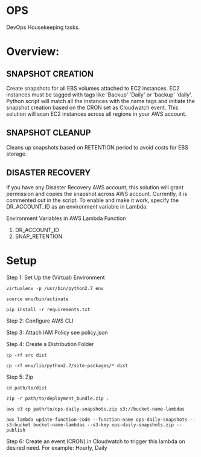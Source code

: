 # OPS
DevOps Housekeeping tasks. 

# Overview: 

SNAPSHOT CREATION
-----------------
Create snapshots for all EBS volumes attached to EC2 instances. EC2 instances must be tagged with tags like 'Backup' 'Daily' or 'backup' 'daily'. Python script will match all the instances with the name tags and initiate the snapshot creation based on the CRON set as Cloudwatch event. This solution will scan EC2 instances across all regions in your AWS account.

SNAPSHOT CLEANUP
----------------
Cleans up snapshots based on RETENTION period to avoid costs for EBS storage. 

DISASTER RECOVERY
------------------
If you have any Disaster Recovery AWS account, this solution will grant permission and copies the snapshot across AWS account. Currently, it is commented out in the script. To enable and make it work, specify the DR_ACCOUNT_ID as an environment variable in Lambda.

Environment Variables in AWS Lambda Function

1. DR_ACCOUNT_ID
2. SNAP_RETENTION

# Setup

Step 1: Set Up the (Virtual) Environment

`virtualenv -p /usr/bin/python2.7 env`

`source env/bin/activate`

`pip install -r requirements.txt`

Step 2: Configure AWS CLI

Step 3: Attach IAM Policy
see policy.json

Step 4: Create a Distribution Folder

`cp -rf src dist`

`cp -rf env/lib/python2.7/site-packages/* dist`

Step 5: Zip

`cd path/to/dist`

`zip -r path/to/deployment_bundle.zip .`

`aws s3 cp path/to/ops-daily-snapshots.zip s3://bucket-name-lambdas`

`aws lambda update-function-code --function-name ops-daily-snapshots --s3-bucket bucket-name-lambdas --s3-key ops-daily-snapshots.zip --publish`

Step 6: Create an event (CRON) in Cloudwatch to trigger this lambda on desired need. For example: Hourly, Daily
